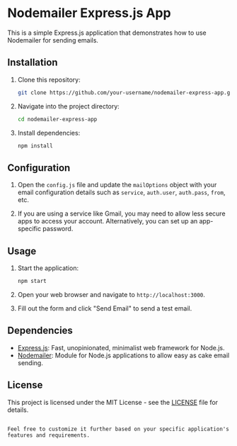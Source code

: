 # Nodemailer Express.js App

This is a simple Express.js application that demonstrates how to use Nodemailer for sending emails.

## Installation

1. Clone this repository:
   ```bash
   git clone https://github.com/your-username/nodemailer-express-app.git
   ```

2. Navigate into the project directory:
   ```bash
   cd nodemailer-express-app
   ```

3. Install dependencies:
   ```bash
   npm install
   ```

## Configuration

1. Open the `config.js` file and update the `mailOptions` object with your email configuration details such as `service`, `auth.user`, `auth.pass`, `from`, etc.

2. If you are using a service like Gmail, you may need to allow less secure apps to access your account. Alternatively, you can set up an app-specific password.

## Usage

1. Start the application:
   ```bash
   npm start
   ```

2. Open your web browser and navigate to `http://localhost:3000`.

3. Fill out the form and click "Send Email" to send a test email.

## Dependencies

- [Express.js](https://expressjs.com/): Fast, unopinionated, minimalist web framework for Node.js.
- [Nodemailer](https://nodemailer.com/): Module for Node.js applications to allow easy as cake email sending.

## License

This project is licensed under the MIT License - see the [LICENSE](LICENSE) file for details.
```

Feel free to customize it further based on your specific application's features and requirements.